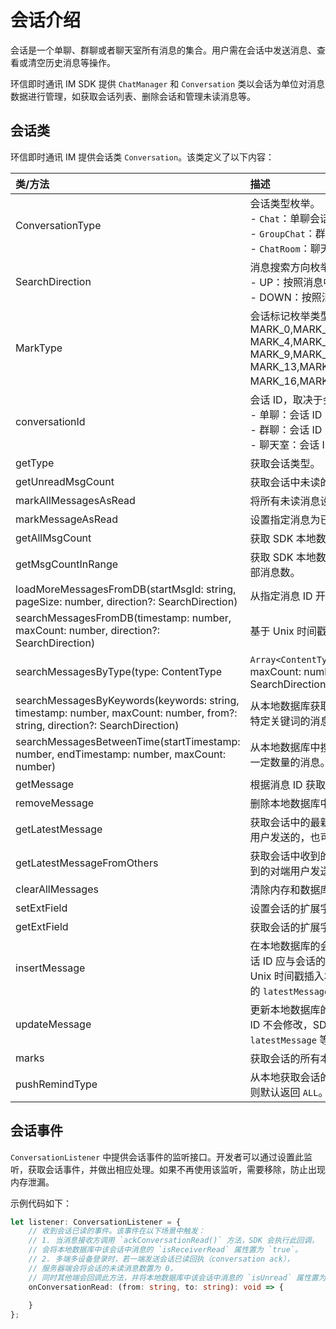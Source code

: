 # 会话介绍

<Toc />

会话是一个单聊、群聊或者聊天室所有消息的集合。用户需在会话中发送消息、查看或清空历史消息等操作。

环信即时通讯 IM SDK 提供 `ChatManager` 和 `Conversation` 类以会话为单位对消息数据进行管理，如获取会话列表、删除会话和管理未读消息等。

## 会话类

环信即时通讯 IM 提供会话类 `Conversation`。该类定义了以下内容：

| 类/方法  | 描述         |
| :--------- | :------- | 
| ConversationType | 会话类型枚举。<br/> - `Chat`：单聊会话；<br/> - `GroupChat`：群聊会话；<br/> - `ChatRoom`：聊天室会话。    |  
| SearchDirection   | 消息搜索方向枚举。<br/> - UP：按照消息中的 Unix 时间戳的逆序搜索。<br/> - DOWN：按照消息中的时间戳的正序搜索。      |
| MarkType  | 会话标记枚举类型：MARK_0,MARK_1,MARK_2,MARK_3,<br/>MARK_4,MARK_5,MARK_6,MARK_7,MARK_8,<br/>MARK_9,MARK_10,MARK_11,MARK_12,<br/>MARK_13,MARK_14,MARK_15,<br/>MARK_16,MARK_17,MARK_18,MARK_19。     |      
| conversationId      | 会话 ID，取决于会话类型。<br/> - 单聊：会话 ID 为对方的用户 ID；<br/> - 群聊：会话 ID 为群组 ID；<br/> - 聊天室：会话 ID 为聊天室的 ID。|     
| getType      | 获取会话类型。        |     
| getUnreadMsgCount   | 获取会话中未读的消息数量。       |     
| markAllMessagesAsRead   | 将所有未读消息设置为已读。       |    
| markMessageAsRead      | 设置指定消息为已读。       |   
| getAllMsgCount      | 获取 SDK 本地数据库中会话的全部消息数。       |
| getMsgCountInRange      | 获取 SDK 本地数据库中会话某个时间段内的全部消息数。       |      
| loadMoreMessagesFromDB(startMsgId: string, pageSize: number, direction?: SearchDirection)    | 从指定消息 ID 开始分页加载数据库中的消息。       |      
| searchMessagesFromDB(timestamp: number, maxCount: number, direction?: SearchDirection)  | 基于 Unix 时间戳搜索本地数据库中的消息。       |      
| searchMessagesByType(type: ContentType | `Array<ContentType>`, timestamp: number, maxCount: number, from?: string, direction: SearchDirection)      | 从本地数据库获取指定会话的一定数量的特定类型的消息。       |     
| searchMessagesByKeywords(keywords: string, timestamp: number, maxCount: number, from?: string, direction?: SearchDirection)      | 从本地数据库获取会话中的指定用户发送的包含特定关键词的消息。       |      
| searchMessagesBetweenTime(startTimestamp: number, endTimestamp: number, maxCount: number)      | 从本地数据库中搜索指定时间段内发送或接收的一定数量的消息。       | 
| getMessage      | 根据消息 ID 获取已读的消息。       | 
| removeMessage      | 删除本地数据库中的一条指定消息。       |      
| getLatestMessage      | 获取会话中的最新一条消息。该消息可能是当前用户发送的，也可能是对端用户发送。  | 
| getLatestMessageFromOthers | 获取会话中收到的最新一条消息，即当前用户收到的对端用户发送的最新消息。 |      
| clearAllMessages      | 清除内存和数据库中指定会话中的消息。       |      
| setExtField      | 设置会话的扩展字段。       | 
| getExtField      | 获取会话的扩展字段。       |      
| insertMessage      | 在本地数据库的会话中插入一条消息。消息的会话 ID 应与会话的 ID 一致。消息会根据消息里的 Unix 时间戳插入本地数据库，SDK 会更新会话的 `latestMessage` 等属性。       |    
| updateMessage      | 更新本地数据库的指定消息。消息更新后，消息 ID 不会修改，SDK 会自动更新会话的 `latestMessage` 等属性。       |     
| marks | 获取会话的所有本地标记。       | 
| pushRemindType | 从本地获取会话的推送提醒类型。如果本地没有则默认返回 `ALL`。       | 


## 会话事件

`ConversationListener` 中提供会话事件的监听接口。开发者可以通过设置此监听，获取会话事件，并做出相应处理。如果不再使用该监听，需要移除，防止出现内存泄漏。

示例代码如下：

```typescript
let listener: ConversationListener = {
    // 收到会话已读的事件。该事件在以下场景中触发：
    // 1. 当消息接收方调用 `ackConversationRead()` 方法，SDK 会执行此回调，
    // 会将本地数据库中该会话中消息的 `isReceiverRead` 属性置为 `true`。
    // 2. 多端多设备登录时，若一端发送会话已读回执（conversation ack），
    // 服务器端会将会话的未读消息数置为 0，
    // 同时其他端会回调此方法，并将本地数据库中该会话中消息的 `isUnread` 属性置为 `false`。
    onConversationRead: (from: string, to: string): void => {
        
    }
};
```






